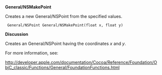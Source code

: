 **General/NSMakePoint**

Creates a new General/NSPoint from the specified values.

     General/NSPoint General/NSMakePoint(float x, float y) 

**Discussion**

Creates an General/NSPoint having the coordinates *x* and *y*.

For more information, see:

http://developer.apple.com/documentation/Cocoa/Reference/Foundation/ObjC_classic/Functions/General/FoundationFunctions.html